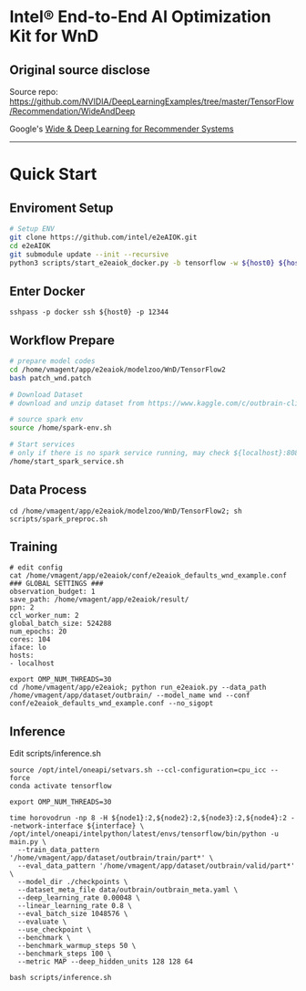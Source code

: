 # Intel® End-to-End AI Optimization Kit for WnD
## Original source disclose
Source repo: https://github.com/NVIDIA/DeepLearningExamples/tree/master/TensorFlow/Recommendation/WideAndDeep

Google's [Wide & Deep Learning for Recommender Systems](https://arxiv.org/abs/1606.07792)

---

# Quick Start
## Enviroment Setup
``` bash
# Setup ENV
git clone https://github.com/intel/e2eAIOK.git
cd e2eAIOK
git submodule update --init --recursive
python3 scripts/start_e2eaiok_docker.py -b tensorflow -w ${host0} ${host1} ${host2} ${host3} --proxy ""
```

## Enter Docker
```
sshpass -p docker ssh ${host0} -p 12344
```

## Workflow Prepare
``` bash
# prepare model codes
cd /home/vmagent/app/e2eaiok/modelzoo/WnD/TensorFlow2
bash patch_wnd.patch

# Download Dataset
# download and unzip dataset from https://www.kaggle.com/c/outbrain-click-prediction/data to /home/vmagent/app/dataset/outbrain/orig

# source spark env
source /home/spark-env.sh

# Start services
# only if there is no spark service running, may check ${localhost}:8080 to confirm
/home/start_spark_service.sh
```

## Data Process
```
cd /home/vmagent/app/e2eaiok/modelzoo/WnD/TensorFlow2; sh scripts/spark_preproc.sh
```

## Training
```
# edit config
cat /home/vmagent/app/e2eaiok/conf/e2eaiok_defaults_wnd_example.conf
### GLOBAL SETTINGS ###
observation_budget: 1
save_path: /home/vmagent/app/e2eaiok/result/
ppn: 2
ccl_worker_num: 2
global_batch_size: 524288
num_epochs: 20
cores: 104
iface: lo
hosts:
- localhost
```

```
export OMP_NUM_THREADS=30
cd /home/vmagent/app/e2eaiok; python run_e2eaiok.py --data_path /home/vmagent/app/dataset/outbrain/ --model_name wnd --conf conf/e2eaiok_defaults_wnd_example.conf --no_sigopt
```

## Inference

Edit scripts/inference.sh
```
source /opt/intel/oneapi/setvars.sh --ccl-configuration=cpu_icc --force
conda activate tensorflow

export OMP_NUM_THREADS=30

time horovodrun -np 8 -H ${node1}:2,${node2}:2,${node3}:2,${node4}:2 --network-interface ${interface} \
/opt/intel/oneapi/intelpython/latest/envs/tensorflow/bin/python -u main.py \
  --train_data_pattern '/home/vmagent/app/dataset/outbrain/train/part*' \
  --eval_data_pattern '/home/vmagent/app/dataset/outbrain/valid/part*' \
  --model_dir ./checkpoints \
  --dataset_meta_file data/outbrain/outbrain_meta.yaml \
  --deep_learning_rate 0.00048 \
  --linear_learning_rate 0.8 \
  --eval_batch_size 1048576 \
  --evaluate \
  --use_checkpoint \
  --benchmark \
  --benchmark_warmup_steps 50 \
  --benchmark_steps 100 \
  --metric MAP --deep_hidden_units 128 128 64
```
`bash scripts/inference.sh`
